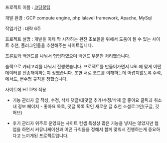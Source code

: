 프로젝트 이름 : [코딩꿀팁](https://honeytip.kro.kr)

개발 환경 : GCP compute engine, php lalavel framework, Apache, MySql

작업기간 : 대략 6주

프로젝트 설명 : 개발을 이제 막 시작하는 완전 초보들을 위해서 도움이 될 수 있는 사이트 추천, 플러그인들을 추천해주는 사이트입니다.

프론트와 백엔드를 나눠서 협업하였으며 백엔드 부분만 처리했습니다. 

슬랙으로 카테고리를 나눠서 진행했습니다.
프로젝트를 만들어가면서 URL에 맞게 어떤 데이터를 전송해야하는지 정했습니다.
 또한 서로 코드를 이해하는데 어렵지않도록 주석, 메서드, 변수명 규칙을 정했습니다.

사이트에 HTTPS 적용

- 기능
 관리자 글 작성, 수정, 삭제
 댓글/대댓글 추가/수정/삭제
 글 좋아요 클릭과 취소
 내 정보 페이지 - 좋아요 목록, 댓글 목록 확인
 새로운 글 추천
 소셜로그인(구글, 깃허브)

- 후기
관리자 위주로 운영되는 사이트 컨셉 특성상 많은 기능을 넣지는 않았지만
협업을 하면서 커뮤니케이션과 어떤 규칙들을 정해서 함께 맞춰서 진행하는게 중요하다고 느끼게된 프로젝트입니다. 